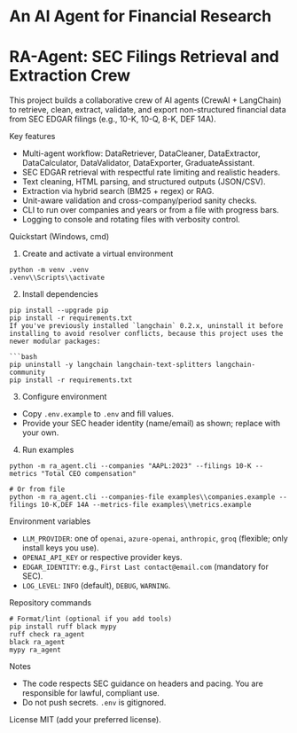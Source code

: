  # An AI Agent for Financial Research  
RA-Agent: SEC Filings Retrieval and Extraction Crew
===================================================

This project builds a collaborative crew of AI agents (CrewAI + LangChain) to retrieve, clean, extract, validate, and export non-structured financial data from SEC EDGAR filings (e.g., 10-K, 10-Q, 8-K, DEF 14A).

Key features
- Multi-agent workflow: DataRetriever, DataCleaner, DataExtractor, DataCalculator, DataValidator, DataExporter, GraduateAssistant.
- SEC EDGAR retrieval with respectful rate limiting and realistic headers.
- Text cleaning, HTML parsing, and structured outputs (JSON/CSV).
- Extraction via hybrid search (BM25 + regex) or RAG.
- Unit-aware validation and cross-company/period sanity checks.
- CLI to run over companies and years or from a file with progress bars.
- Logging to console and rotating files with verbosity control.

Quickstart (Windows, cmd)
1) Create and activate a virtual environment
```
python -m venv .venv
.venv\\Scripts\\activate
```

2) Install dependencies
```
pip install --upgrade pip
pip install -r requirements.txt
If you've previously installed `langchain` 0.2.x, uninstall it before installing to avoid resolver conflicts, because this project uses the newer modular packages:

```bash
pip uninstall -y langchain langchain-text-splitters langchain-community
pip install -r requirements.txt
```

3) Configure environment
- Copy `.env.example` to `.env` and fill values.
- Provide your SEC header identity (name/email) as shown; replace with your own.

4) Run examples
```
python -m ra_agent.cli --companies "AAPL:2023" --filings 10-K --metrics "Total CEO compensation"

# Or from file
python -m ra_agent.cli --companies-file examples\\companies.example --filings 10-K,DEF 14A --metrics-file examples\\metrics.example
```

Environment variables
- `LLM_PROVIDER`: one of `openai`, `azure-openai`, `anthropic`, `groq` (flexible; only install keys you use).
- `OPENAI_API_KEY` or respective provider keys.
- `EDGAR_IDENTITY`: e.g., `First Last contact@email.com` (mandatory for SEC).
- `LOG_LEVEL`: `INFO` (default), `DEBUG`, `WARNING`.

Repository commands
```
# Format/lint (optional if you add tools)
pip install ruff black mypy
ruff check ra_agent
black ra_agent
mypy ra_agent
```

Notes
- The code respects SEC guidance on headers and pacing. You are responsible for lawful, compliant use.
- Do not push secrets. `.env` is gitignored.

License
MIT (add your preferred license).
